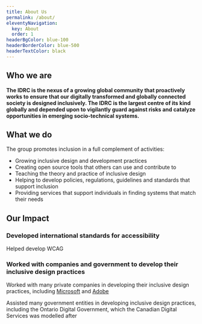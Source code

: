 ```yaml
---
title: About Us
permalink: /about/
eleventyNavigation:
  key: About
  order: 1
headerBgColor: blue-100
headerBorderColor: blue-500
headerTextColor: black
---
```

## Who we are

**The IDRC is the nexus of a growing global community that proactively works to ensure that our digitally transformed and globally connected society is designed inclusively.  The IDRC is the largest centre of its kind globally and depended upon to vigilantly guard against risks and catalyze opportunities in emerging socio-technical systems.**

## What we do

The group promotes inclusion in a full complement of activities:

- Growing inclusive design and development practices
- Creating open source tools that others can use and contribute to
- Teaching the theory and practice of inclusive design
- Helping to develop policies, regulations, guidelines and standards that support inclusion
- Providing services that support individuals in finding systems that match their needs

## Our Impact

### Developed international standards for accessibility

Helped develop WCAG

### Worked with companies and government to develop their inclusive design practices

Worked with many private companies in developing their inclusive design practices, including [Microsoft](https://www.fastcompany.com/3054927/microsofts-inspiring-bet-on-a-radical-new-type-of-design-thinking) and [Adobe](https://adobe.design/inclusive/)

Assisted many government entities in developing inclusive design practices, including the Ontario Digital Government, which the Canadian Digital Services was modelled after
